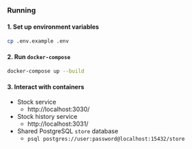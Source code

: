 ### Running

#### 1. Set up environment variables

```bash
cp .env.example .env
```

#### 2. Run `docker-compose`

```bash
docker-compose up --build
```

#### 3. Interact with containers

- Stock service
  - http://localhost:3030/
- Stock history service
  - http://localhost:3031/
- Shared PostgreSQL `store` database
  - `psql postgres://user:password@localhost:15432/store`
